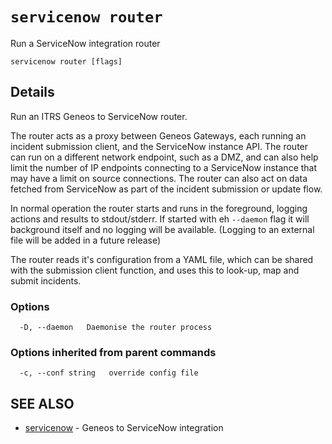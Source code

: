# `servicenow router`

Run a ServiceNow integration router

```text
servicenow router [flags]
```

## Details

Run an ITRS Geneos to ServiceNow router.

The router acts as a proxy between Geneos Gateways, each running an
incident submission client, and the ServiceNow instance API. The
router can run on a different network endpoint, such as a DMZ, and
can also help limit the number of IP endpoints connecting to a
ServiceNow instance that may have a limit on source connections. The
router can also act on data fetched from ServiceNow as part of the
incident submission or update flow.

In normal operation the router starts and runs in the foreground,
logging actions and results to stdout/stderr. If started with eh
`--daemon` flag it will background itself and no logging will be
available. (Logging to an external file will be added in a future
release)

The router reads it's configuration from a YAML file, which can be
shared with the submission client function, and uses this to look-up,
map and submit incidents.


### Options

```text
  -D, --daemon   Daemonise the router process
```

### Options inherited from parent commands

```text
  -c, --conf string   override config file
```

## SEE ALSO

* [servicenow](servicenow.md)	 - Geneos to ServiceNow integration
